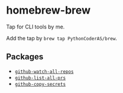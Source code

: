 # homebrew-brew
Tap for CLI tools by me.

Add the tap by `brew tap PythonCoderAS/brew`.

## Packages

* [`github-watch-all-repos`](https://github.com/PythonCoderAS/github-watch-all-repos)
* [`github-list-all-prs`](https://github.com/PythonCoderAS/github-list-all-prs)
* [`github-copy-secrets`](https://github.com/PythonCoderAS/github-copy-secrets)
